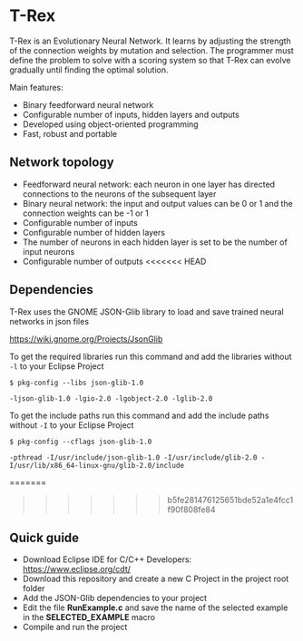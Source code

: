# T-Rex

T-Rex is an Evolutionary Neural Network. It learns by adjusting the strength of the connection weights by mutation and selection. The programmer must define the problem to solve with a scoring system so that T-Rex can evolve gradually until finding the optimal solution.

Main features:

- Binary feedforward neural network
- Configurable number of inputs, hidden layers and outputs
- Developed using object-oriented programming
- Fast, robust and portable

## Network topology

- Feedforward neural network: each neuron in one layer has directed connections to the neurons of the subsequent layer
- Binary neural network: the input and output values can be 0 or 1 and the connection weights can be -1 or 1
- Configurable number of inputs
- Configurable number of hidden layers 
- The number of neurons in each hidden layer is set to be the number of input neurons
- Configurable number of outputs
<<<<<<< HEAD

## Dependencies
T-Rex uses the GNOME JSON-Glib library to load and save trained neural networks in json files

https://wiki.gnome.org/Projects/JsonGlib

To get the required libraries run this command and add the libraries without `-l` to your Eclipse Project

```
$ pkg-config --libs json-glib-1.0 

-ljson-glib-1.0 -lgio-2.0 -lgobject-2.0 -lglib-2.0
```

To get the include paths run this command and add the include paths without `-I` to your Eclipse Project

```
$ pkg-config --cflags json-glib-1.0

-pthread -I/usr/include/json-glib-1.0 -I/usr/include/glib-2.0 -I/usr/lib/x86_64-linux-gnu/glib-2.0/include
```
=======
>>>>>>> b5fe281476125651bde52a1e4fcc1f90f808fe84

## Quick guide

- Download Eclipse IDE for C/C++ Developers: https://www.eclipse.org/cdt/
- Download this repository and create a new C Project in the project root folder
- Add the JSON-Glib dependencies to your project
- Edit the file **RunExample.c** and save the name of the selected example in the **SELECTED_EXAMPLE** macro
- Compile and run the project

